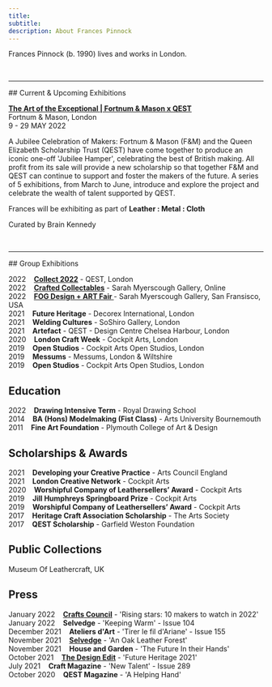 ```yaml
---
title: 
subtitle: 
description: About Frances Pinnock
---
```

Frances Pinnock (b. 1990) lives and works in London.  


<br />

<hr />
## Current & Upcoming Exhibitions  

<br />

**[The Art of the Exceptional | Fortnum & Mason x QEST](https://www.qest.org.uk/80-qest-scholars-to-feature-in-exhibition-series-at-fortnum-mason-to-celebrate-the-platinum-jubilee/?dm_i=CLZ,7RSSB,V2RDQD,VP3TA,1)**  
Fortnum & Mason, London  
9 - 29 MAY 2022

A Jubilee Celebration of Makers: Fortnum & Mason (F&M) and the Queen Elizabeth Scholarship Trust (QEST) have come together to produce an iconic one-off 'Jubilee Hamper', celebrating the best of British making. All profit from its sale will provide a new scholarship so that together F&M and QEST can continue to support and foster the makers of the future. A series of 5 exhibitions, from March to June, introduce and explore the project and celebrate the wealth of talent supported by QEST. 

Frances will be exhibiting as part of **Leather : Metal : Cloth**  

Curated by Brain Kennedy 


<br />
<hr />
## Group Exhibitions

2022&nbsp;&nbsp;&nbsp; **[Collect 2022](https://www.qest.org.uk/collect-25-27-february-2022/)** - QEST, London  
2022&nbsp;&nbsp;&nbsp; **[Crafted Collectables](https://www.sarahmyerscough.com/exhibitions/37-crafted-collectables/)** - Sarah Myerscough Gallery, Online  
2022&nbsp;&nbsp;&nbsp; **[FOG Design + ART Fair ](https://www.sarahmyerscough.com/exhibitions/38-fog-design-art-2022/)** - Sarah Myerscough Gallery, San Fransisco, USA  
2021&nbsp;&nbsp;&nbsp; **Future Heritage** - Decorex International, London  
2021&nbsp;&nbsp;&nbsp; **Welding Cultures** - SoShiro Gallery, London  
2021&nbsp;&nbsp;&nbsp; **Artefact** - QEST - Design Centre Chelsea Harbour, London    
2020&nbsp;&nbsp;&nbsp; **London Craft Week** - Cockpit Arts, London  
2019&nbsp;&nbsp;&nbsp; **Open Studios** - Cockpit Arts Open Studios, London  
2019&nbsp;&nbsp;&nbsp; **Messums** - Messums, London & Wiltshire  
2019&nbsp;&nbsp;&nbsp; **Open Studios** - Cockpit Arts Open Studios, London  

## Education
2022&nbsp;&nbsp;&nbsp; **Drawing Intensive Term** - Royal Drawing School  
2014&nbsp;&nbsp;&nbsp; **BA (Hons) Modelmaking (Fist Class)** - Arts University Bournemouth  
2011&nbsp;&nbsp;&nbsp; **Fine Art Foundation** - Plymouth College of Art & Design
 

## Scholarships & Awards  
2021&nbsp;&nbsp;&nbsp; **Developing your Creative Practice** - Arts Council England  
2021&nbsp;&nbsp;&nbsp; **London Creative Network** - Cockpit Arts  
2020&nbsp;&nbsp;&nbsp; **Worshipful Company of Leathersellers’ Award** - Cockpit Arts  
2019&nbsp;&nbsp;&nbsp; **Jill Humphreys Springboard Prize** - Cockpit Arts  
2019&nbsp;&nbsp;&nbsp; **Worshipful Company of Leathersellers’ Award** - Cockpit Arts  
2017&nbsp;&nbsp;&nbsp; **Heritage Craft Association Scholarship** - The Arts Society  
2017&nbsp;&nbsp;&nbsp; **QEST Scholarship** - Garfield Weston Foundation 


## Public Collections 

Museum Of Leathercraft, UK


## Press

January 2022&nbsp;&nbsp;&nbsp; **[Crafts Council](https://www.craftscouncil.org.uk/stories/top-10-makers-for-2022)** - 'Rising stars: 10 makers to watch in 2022'  
January 2022&nbsp;&nbsp;&nbsp; **Selvedge** - 'Keeping Warm' - Issue 104  
December 2021&nbsp;&nbsp;&nbsp; **Ateliers d'Art** - 'Tirer le fil d'Ariane' - Issue 155  
November 2021&nbsp;&nbsp;&nbsp; **[Selvedge](https://www.selvedge.org/blogs/selvedge/an-oak-leather-forest/)** - 'An Oak Leather Forest'   
November 2021&nbsp;&nbsp;&nbsp; **House and Garden** - 'The Future In their Hands'  
October 2021&nbsp;&nbsp;&nbsp; **[The Design Edit](https://thedesignedit.com/future-heritage-2021/)** - 'Future Heritage 2021'  
July 2021&nbsp;&nbsp;&nbsp; **Craft Magazine** - 'New Talent' - Issue 289   
October 2020&nbsp;&nbsp;&nbsp; **QEST Magazine** - 'A Helping Hand' 
